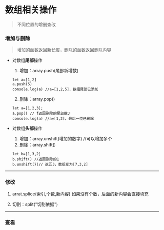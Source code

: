 # 数组相关操作
> 不同位置的增删查改
### 增加与删除
  > 增加的函数返回新长度，删除的函数返回删除内容
* 对数组**尾部**操作
  1. 增加：array.push(尾部新增数)
   ```
  let a=[1,2]
  a.push(5)
  console.log(a) //a=[1,2,5]，数组尾部已添加
  ```

  2. 删除：array.pop() 
   ```
   let a=[1,2,3];
   a.pop() // f返回删除的尾部数3
   console.log(a) //a=[1,2]，最后一位已删除
   ```

   
* 对数组**头部**操作
  1. 增加：array.unshift(增加的数字) //可以增加多个
  2. 删除：array.shift()
  ```
  let b=[1,3,2]
  b.shift() //返回删除的1
  b.unshift(7)// 返回3，数组变为[7,3,2]
  ```
***  

### 修改
  1. arrat.splice(索引,个数,新内容)
   如果没有个数，后面的新内容会直接填充

  2. 切割：split("切割依据")
***
### 查看